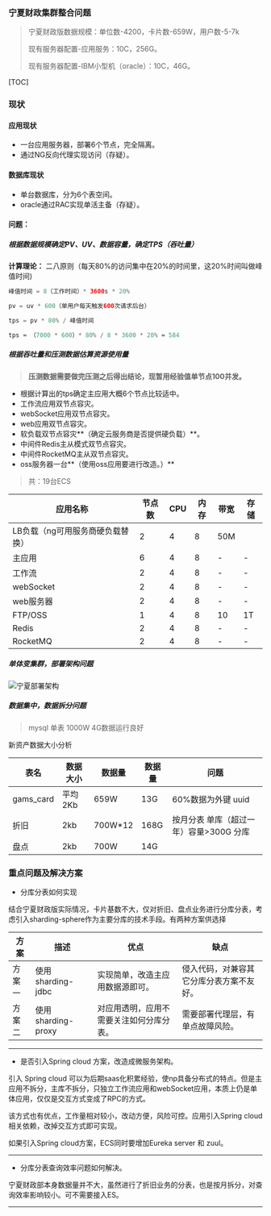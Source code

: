 ### 宁夏财政集群整合问题



> 宁夏财政版数据规模：单位数-4200，卡片数-659W，用户数-5-7k
>
> 现有服务器配置-应用服务：10C，256G。
>
> 现有服务器配置-IBM小型机（oracle）：10C，46G。





[TOC]

### 现状

#### 应用现状

- 一台应用服务器，部署6个节点，完全隔离。
- 通过NG反向代理实现访问（存疑）。

#### 数据库现状

- 单台数据库，分为6个表空间。
- oracle通过RAC实现单活主备（存疑）。

#### 问题：

##### 根据数据规模确定PV、UV、数据容量，确定TPS（吞吐量）

**计算理论：** 二八原则（每天80%的访问集中在20%的时间里，这20%时间叫做峰值时间)

```java
峰值时间 = 8（工作时间）* 3600s * 20%

pv = uv * 600（单用户每天触发600次请求后台）

tps = pv * 80% / 峰值时间

tps ≈ （7000 * 600）* 80% / 8 * 3600 * 20% ≈ 584
```

 

##### 根据吞吐量和压测数据估算资源使用量



> **压测数据需要做完压测之后得出结论，现暂用经验值单节点100并发。**



- 根据计算出的tps确定主应用大概6个节点比较适中。
- 工作流应用双节点容灾。
- webSocket应用双节点容灾。
- web应用双节点容灾。
- 软负载双节点容灾**（确定云服务商是否提供硬负载）**。
- 中间件Redis主从模式双节点容灾。
- 中间件RocketMQ主从双节点容灾。
- oss服务器一台**（使用oss应用要进行改造。）**

> 共：19台ECS

| 应用名称                         | 节点数 | CPU  | 内存 | 带宽 | 存储 |
| -------------------------------- | ------ | ---- | ---- | ---- | ---- |
| LB负载（ng可用服务商硬负载替换） | 2      | 4    | 8    | 50M  |      |
| 主应用                           | 6      | 4    | 8    | -    | -    |
| 工作流                           | 2      | 4    | 8    | -    | -    |
| webSocket                        | 2      | 4    | 8    | -    | -    |
| web服务器                        | 2      | 4    | 8    | -    | -    |
| FTP/OSS                          | 1      | 4    | 8    | 10   | 1T   |
| Redis                            | 2      | 4    | 8    | -    | -    |
| RocketMQ                         | 2      | 4    | 8    | -    | -    |



##### 单体变集群，部署架构问题

![宁夏部署架构](/宁夏财政集群整合问题.assets/宁夏部署架构.png)

##### 数据集中，数据拆分问题

> mysql 单表 1000W 4G数据运行良好

新资产数据大小分析

| 表名      | 数据大小 | 数据量  | 数据量 | 问题                                    |
| --------- | -------- | ------- | ------ | --------------------------------------- |
| gams_card | 平均 2Kb | 659W    | 13G    | 60%数据为外键 uuid                      |
| 折旧      | 2kb      | 700W*12 | 168G   | 按月分表 单库（超过一年）容量>300G 分库 |
| 盘点      | 2kb      | 700W    | 14G    |                                         |



### 重点问题及解决方案

- 分库分表如何实现

结合宁夏财政版实际情况，卡片基数不大，仅对折旧、盘点业务进行分库分表，考虑引入sharding-sphere作为主要分库的技术手段。有两种方案供选择

| 方案   | 描述               | 优点                                     | 缺点                                     |
| ------ | ------------------ | ---------------------------------------- | ---------------------------------------- |
| 方案一 | 使用sharding-jdbc  | 实现简单，改造主应用数据源即可。         | 侵入代码，对兼容其它分库分表方案不友好。 |
| 方案二 | 使用sharding-proxy | 对应用透明，应用不需要关注如何分库分表。 | 需要部署代理层，有单点故障风险。         |



---

- 是否引入Spring cloud 方案，改造成微服务架构。

引入 Spring cloud 可以为后期saas化积累经验，使np具备分布式的特点。但是主应用不拆分，主库不拆分，只独立工作流应用和webSocket应用，本质上仍是单体应用，仅仅是交互方式变成了RPC的方式。

该方式也有优点，工作量相对较小，改动方便，风险可控。应用引入Spring cloud相关依赖，改掉交互方式即可实现。

如果引入Spring cloud方案，ECS同时要增加Eureka server 和 zuul。

---

- 分库分表查询效率问题如何解决。

宁夏财政部本身数据量并不大，虽然进行了折旧业务的分表，也是按月拆分，对查询效率影响较小。可不需要接入ES。

---

